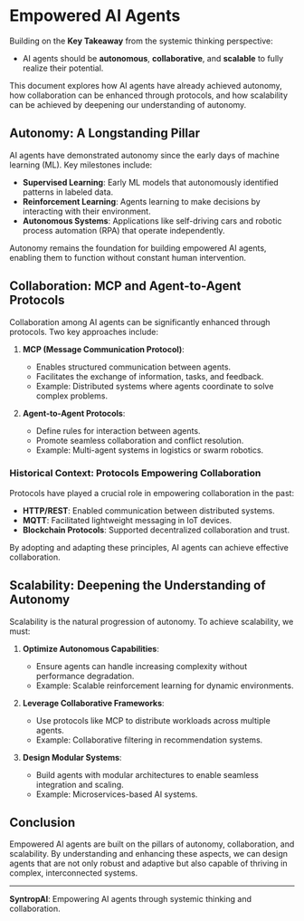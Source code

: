 # Empowered AI Agents

Building on the **Key Takeaway** from the systemic thinking perspective:
- AI agents should be **autonomous**, **collaborative**, and **scalable** to fully realize their potential.

This document explores how AI agents have already achieved autonomy, how collaboration can be enhanced through protocols, and how scalability can be achieved by deepening our understanding of autonomy.

## Autonomy: A Longstanding Pillar

AI agents have demonstrated autonomy since the early days of machine learning (ML). Key milestones include:
- **Supervised Learning**: Early ML models that autonomously identified patterns in labeled data.
- **Reinforcement Learning**: Agents learning to make decisions by interacting with their environment.
- **Autonomous Systems**: Applications like self-driving cars and robotic process automation (RPA) that operate independently.

Autonomy remains the foundation for building empowered AI agents, enabling them to function without constant human intervention.

## Collaboration: MCP and Agent-to-Agent Protocols

Collaboration among AI agents can be significantly enhanced through protocols. Two key approaches include:

1. **MCP (Message Communication Protocol)**:
   - Enables structured communication between agents.
   - Facilitates the exchange of information, tasks, and feedback.
   - Example: Distributed systems where agents coordinate to solve complex problems.

2. **Agent-to-Agent Protocols**:
   - Define rules for interaction between agents.
   - Promote seamless collaboration and conflict resolution.
   - Example: Multi-agent systems in logistics or swarm robotics.

### Historical Context: Protocols Empowering Collaboration
Protocols have played a crucial role in empowering collaboration in the past:
- **HTTP/REST**: Enabled communication between distributed systems.
- **MQTT**: Facilitated lightweight messaging in IoT devices.
- **Blockchain Protocols**: Supported decentralized collaboration and trust.

By adopting and adapting these principles, AI agents can achieve effective collaboration.

## Scalability: Deepening the Understanding of Autonomy

Scalability is the natural progression of autonomy. To achieve scalability, we must:
1. **Optimize Autonomous Capabilities**:
   - Ensure agents can handle increasing complexity without performance degradation.
   - Example: Scalable reinforcement learning for dynamic environments.

2. **Leverage Collaborative Frameworks**:
   - Use protocols like MCP to distribute workloads across multiple agents.
   - Example: Collaborative filtering in recommendation systems.

3. **Design Modular Systems**:
   - Build agents with modular architectures to enable seamless integration and scaling.
   - Example: Microservices-based AI systems.

## Conclusion

Empowered AI agents are built on the pillars of autonomy, collaboration, and scalability. By understanding and enhancing these aspects, we can design agents that are not only robust and adaptive but also capable of thriving in complex, interconnected systems.

---
**SyntropAI**: Empowering AI agents through systemic thinking and collaboration.
